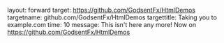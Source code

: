 layout: forward
target: https://github.com/GodsentFx/HtmlDemos
targetname: github.com/GodsentFx/HtmlDemos
targettitle: Taking you to example.com
time: 10
message: This isn't here any more! Now on https://github.com/GodsentFx/HtmlDemos
